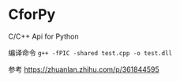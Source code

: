 # CforPy
C/C++ Api for Python

编译命令 `g++ -fPIC -shared test.cpp -o test.dll`

参考 https://zhuanlan.zhihu.com/p/361844595
